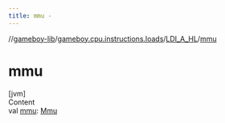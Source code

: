 ```yaml
---
title: mmu -
---
```

//[gameboy-lib](../../index.md)/[gameboy.cpu.instructions.loads](../index.md)/[LDI_A_HL](index.md)/[mmu](mmu.md)



# mmu  
[jvm]  
Content  
val [mmu](mmu.md): [Mmu](../../gameboy.memory/-mmu/index.md)  



